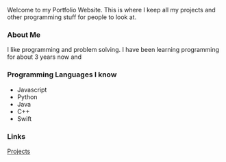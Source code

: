 Welcome to my Portfolio Website. This is where I keep all my projects and other programming stuff for people to look at.

### About Me
I like programming and problem solving. I have been learning programming for about 3 years now and


### Programming Languages I know
- Javascript
- Python
- Java
- C++
- Swift

### Links

[Projects](projects.md)

